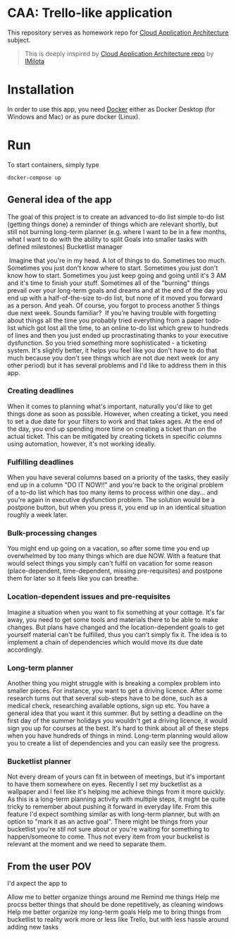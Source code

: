 # CAA: Trello-like application

This repository serves as homework repo for [Cloud Application Architecture](https://unicornuniversity.net/cs/cloud-application-architecture) subject.

> This is deeply inspired by [Cloud Application Architecture repo](https://github.com/UnicornUniversity/bcaa-summer-2024/) by [IMilota](mailto:imilota@centrum.cz)


# Installation 

In order to use this app, you need [Docker](https://docs.docker.com/get-docker/) either as Docker Desktop (for Windows and Mac) or as pure docker (Linux). 

# Run 

To start containers, simply type 

```sh
docker-compose up 
```

## General idea of the app 

The goal of this project is to create an advanced to-do list
simple to-do list (getting things done)
a reminder of things which are relevant shortly, but still not burning
long-term planner (e.g. where I want to be in a few months, what I want to do with the ability to split Goals into smaller tasks with defined milestones)
Bucketlist manager

​
Imagine that you're in my head. A lot of things to do. Sometimes too much. Sometimes you just don't know where to start. Sometimes you just don't know how to start. Sometimes you just keep going and going until it's 3 AM and it's time to finish your stuff. Sometimes all of the "burning" things prevail over your long-term goals and dreams and at the end of the day you end up with a half-of-the-size to-do list, but none of it moved you forward as a person. And yeah. Of course, you forgot to process another 5 things due next week. Sounds familiar?
​
If you’re having trouble with forgetting about things all the time you probably tried everything from a paper todo-list which got lost all the time, to an online to-do list which grew to hundreds of lines and then you just ended up procrastinating thanks to your executive dysfunction. So you tried something more sophisticated - a ticketing system. It's slightly better, it helps you feel like you don't have to do that much because you don't see things which are not due next week (or any other period) but it has several problems and I'd like to address them in this app.
​
### Creating deadlines
When it comes to planning what's important, naturally you'd like to get things done as soon as possible. However, when creating a ticket, you need to set a due date for your filters to work and that takes ages. At the end of the day, you end up spending more time on creating a ticket than on the actual ticket. This can be mitigated by creating tickets in specific columns using automation, however, it's not working ideally.
​
### Fulfilling deadlines
When you have several columns based on a priority of the tasks, they easily end up in a column "DO IT NOW!!" and you're back to the original problem of a to-do list which has too many items to process within one day... and you're again in executive dysfunction problem.
The solution would be a postpone button, but when you press it, you end up in an identical situation roughly a week later.
​
### Bulk-processing changes
You might end up going on a vacation, so after some time you end up overwhelmed by too many things which are due NOW. With a feature that would select things you simply can't fulfil on vacation for some reason (place-dependent, time-dependent, missing pre-requisites) and postpone them for later so it feels like you can breathe.
​
### Location-dependent issues and pre-requisites
Imagine a situation when you want to fix something at your cottage. It's far away, you need to get some tools and materials there to be able to make changes. But plans have changed and the location-dependent goals to get yourself material can't be fulfilled, thus you can't simply fix it.
The idea is to implement a chain of dependencies which would move its due date accordingly.
​
### Long-term planner
Another thing you might struggle with is breaking a complex problem into smaller pieces. For instance, you want to get a driving licence. After some research turns out that several sub-steps have to be done, such as a medical check, researching available options, sign up etc. You have a general idea that you want it this summer. But by setting a deadline on the first day of the summer holidays you wouldn't get a driving licence, it would sign you up for courses at the best. It's hard to think about all of these steps when you have hundreds of things in mind. Long-term planning would allow you to create a list of dependencies and you can easily see the progress.
​
### Bucketlist planner
Not every dream of yours can fit in between of meetings, but it's important to have them somewhere on eyes. Recently I set my bucketlist as a wallpaper and I feel like it's helping me achieve things from it more quickly. As this is a long-term planning activity with multiple steps, it might be quite tricky to remember about pushing it forward in everyday life. From this feature I'd expect somthing similar as with long-term planner, but with an option to "mark it as an active goal". There might be things from your bucketlist you're stil not sure about or you're waiting for something to happen/someone to come. Thus not every item from your buckelist is relevant at the moment and we need to separate them.
​
​

## From the user POV

I'd axpect the app to

Allow me to better organize things around me
Remind me things
Help me procss better things that should be done repetitively, as cleaning windows
Help me better organize my long-term goals
Help me to bring things from bucketlist to reality
work more or less like Trello, but with less hassle around adding new tasks
